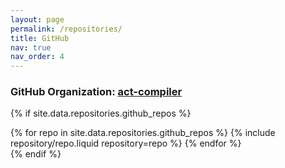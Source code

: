 ```yaml
---
layout: page
permalink: /repositories/
title: GitHub
nav: true
nav_order: 4
---
```


### GitHub Organization: [act-compiler](https://github.com/act-compiler)

{% if site.data.repositories.github_repos %}

<div class="repositories d-flex flex-wrap flex-md-row flex-column justify-content-between align-items-center">
  {% for repo in site.data.repositories.github_repos %}
    {% include repository/repo.liquid repository=repo %}
  {% endfor %}
</div>
{% endif %}
